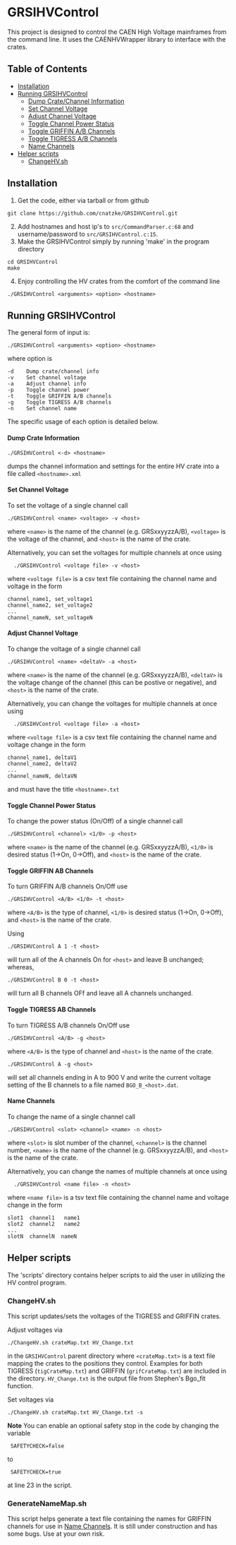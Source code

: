 # GRSIHVControl
This project is designed to control the CAEN High Voltage mainframes from the
command line. It uses the CAENHVWrapper library to interface with the crates. 

## Table of Contents
  * [Installation](#installation)
  * [Running GRSIHVControl](#running-grsihvcontrol)
      - [Dump Crate/Channel Information](#dump-crate-information)
      - [Set Channel Voltage](#set-channel-voltage)
      - [Adjust Channel Voltage](#adjust-channel-voltage)
      - [Toggle Channel Power Status](#toggle-channel-power-status)
      - [Toggle GRIFFIN A/B Channels](#toggle-griffin-ab-channels)
      - [Toggle TIGRESS A/B Channels](#toggle-tigress-ab-channels)
      - [Name Channels](#name-channels)
  * [Helper scripts](#helper-scripts)
    + [ChangeHV.sh](#changehvsh)

## Installation
1. Get the code, either via tarball or from github
```
git clone https://github.com/cnatzke/GRSIHVControl.git
```
2. Add hostnames and host ip's to `src/CommandParser.c:68` and username/password to `src/GRSIHVControl.c:15`.
3. Make the GRSIHVControl simply by running 'make' in the program directory
 ``` 
 cd GRSIHVControl
 make
 ```
 
4. Enjoy controlling the HV crates from the comfort of the command line
```
./GRSIHVControl <arguments> <option> <hostname>
```

## Running GRSIHVControl
The general form of input is:
```
./GRSIHVControl <arguments> <option> <hostname>
```
where option is
```
-d    Dump crate/channel info
-v    Set channel voltage
-a    Adjust channel info
-p    Toggle channel power
-t    Toggle GRIFFIN A/B channels
-g    Toggle TIGRESS A/B channels
-n    Set channel name
```
The specific usage of each option is detailed below.

#### Dump Crate Information
```
./GRSIHVControl <-d> <hostname>
```
dumps the channel information and settings for the entire HV crate into a file called `<hostname>.xml`

#### Set Channel Voltage
To set the voltage of a single channel call 
```
./GRSIHVControl <name> <voltage> -v <host>
```
where `<name>` is the name of the channel (e.g. GRSxxyyzzA/B), `<voltage>` is the voltage of the channel, and `<host>` is the name of the crate. 

Alternatively, you can set the voltages for multiple channels at once using
```
  ./GRSIHVControl <voltage file> -v <host>
````
where `<voltage file>` is a csv text file containing the channel name and voltage in the form 
```
channel_name1, set_voltage1
channel_name2, set_voltage2
...
channel_nameN, set_voltageN
```

#### Adjust Channel Voltage 
To change the voltage of a single channel call 
```
./GRSIHVControl <name> <deltaV> -a <host>
```
where `<name>` is the name of the channel (e.g. GRSxxyyzzA/B), `<deltaV>` is the voltage change of the channel (this can be postive or negative), and `<host>` is the name of the crate. 

Alternatively, you can change the voltages for multiple channels at once using
```
  ./GRSIHVControl <voltage file> -a <host>
````
where `<voltage file>` is a csv text file containing the channel name and voltage change in the form 
```
channel_name1, deltaV1
channel_name2, deltaV2
...
channel_nameN, deltaVN
```
and must have the title `<hostname>.txt`

#### Toggle Channel Power Status
To change the power status (On/Off) of a single channel call 
```
./GRSIHVControl <channel> <1/0> -p <host>
```
where `<name>` is the name of the channel (e.g. GRSxxyyzzA/B), `<1/0>` is desired status (1->On, 0->Off), and `<host>` is the name of the crate. 

#### Toggle GRIFFIN AB Channels
To turn GRIFFIN A/B channels On/Off use
```
./GRSIHVControl <A/B> <1/0> -t <host>
```
where `<A/B>` is the type of channel, `<1/0>` is desired status (1->On, 0->Off), and `<host>` is the name of the crate. 

Using 
```
./GRSIHVControl A 1 -t <host>
```
will turn all of the A channels On for `<host>` and leave B unchanged; whereas, 
```
./GRSIHVControl B 0 -t <host>
```
will turn all B channels OFf and leave all A channels unchanged.  

#### Toggle TIGRESS AB Channels
To turn TIGRESS A/B channels On/Off use
```
./GRSIHVControl <A/B> -g <host>
```
where `<A/B>` is the type of channel and `<host>` is the name of the crate. 

```
./GRSIHVControl A -g <host>
```
will set all channels ending in A to 900 V and write the current voltage setting of the B channels to a file named `BGO_B_<host>.dat`.

#### Name Channels 
To change the name of a single channel call 
```
./GRSIHVControl <slot> <channel> <name> -n <host>
```
where `<slot>` is slot number of the channel, `<channel>` is the channel number, `<name>` is the name of the channel (e.g. GRSxxyyzzA/B), and `<host>` is the name of the crate. 

Alternatively, you can change the names of multiple channels at once using
```
  ./GRSIHVControl <name file> -n <host>
````
where `<name file>` is a tsv text file containing the channel name and voltage change in the form 
```
slot1  channel1   name1
slot2  channel2   name2
...
slotN  channelN  nameN
```

## Helper scripts
The 'scripts' directory contains helper scripts to aid the user in utilizing
the HV control program. 

### ChangeHV.sh
This script updates/sets the voltages of the TIGRESS and GRIFFIN crates. 

Adjust voltages via 
``` 
./ChangeHV.sh crateMap.txt HV_Change.txt
``` 
in the `GRSIHVControl` parent directory where `<crateMap.txt>` is a text file mapping the crates to the positions they control. Examples for both TIGRESS (`tigCrateMap.txt`) and GRIFFIN (`grifCrateMap.txt`) are included in the directory. `HV_Change.txt` is the output file from Stephen's Bgo_fit function. 

Set voltages via 
``` 
./ChangeHV.sh crateMap.txt HV_Change.txt -s
``` 

**Note** You can enable an optional safety stop in the code by changing the variable 
```
 SAFETYCHECK=false
``` 
to 
```
 SAFETYCHECK=true
``` 
at line 23 in the script.

### GenerateNameMap.sh
This script helps generate a text file containing the names for GRIFFIN channels for use in [Name Channels](#name-channels). It is still under construction and has some bugs. Use at your own risk.
